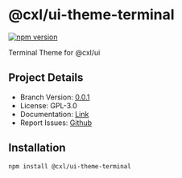 # @cxl/ui-theme-terminal 
	
[![npm version](https://badge.fury.io/js/%40cxl%2Fui-theme-terminal.svg)](https://badge.fury.io/js/%40cxl%2Fui-theme-terminal)

Terminal Theme for @cxl/ui

## Project Details

-   Branch Version: [0.0.1](https://npmjs.com/package/@cxl/ui-theme-terminal/v/0.0.1)
-   License: GPL-3.0
-   Documentation: [Link](https://cxlio.github.io/cxl/ui-theme-terminal)
-   Report Issues: [Github](https://github.com/cxlio/cxl/issues)

## Installation

	npm install @cxl/ui-theme-terminal

